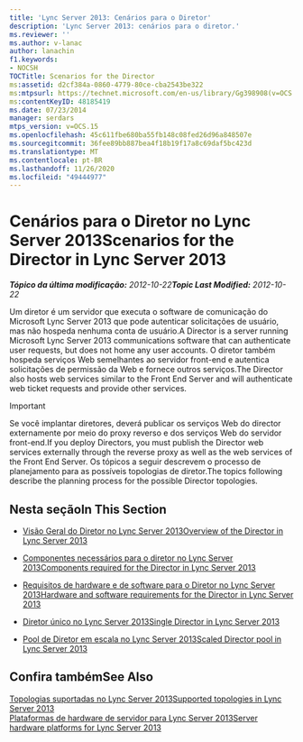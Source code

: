 ```yaml
---
title: 'Lync Server 2013: Cenários para o Diretor'
description: 'Lync Server 2013: cenários para o diretor.'
ms.reviewer: ''
ms.author: v-lanac
author: lanachin
f1.keywords:
- NOCSH
TOCTitle: Scenarios for the Director
ms:assetid: d2cf384a-0860-4779-80ce-cba2543be322
ms:mtpsurl: https://technet.microsoft.com/en-us/library/Gg398908(v=OCS.15)
ms:contentKeyID: 48185419
ms.date: 07/23/2014
manager: serdars
mtps_version: v=OCS.15
ms.openlocfilehash: 45c611fbe680ba55fb148c08fed26d96a848507e
ms.sourcegitcommit: 36fee89bb887bea4f18b19f17a8c69daf5bc423d
ms.translationtype: MT
ms.contentlocale: pt-BR
ms.lasthandoff: 11/26/2020
ms.locfileid: "49444977"
---
```

# <a name="scenarios-for-the-director-in-lync-server-2013"></a><span data-ttu-id="0af05-103">Cenários para o Diretor no Lync Server 2013</span><span class="sxs-lookup"><span data-stu-id="0af05-103">Scenarios for the Director in Lync Server 2013</span></span>

<div data-xmlns="http://www.w3.org/1999/xhtml">

<div class="topic" data-xmlns="http://www.w3.org/1999/xhtml" data-msxsl="urn:schemas-microsoft-com:xslt" data-cs="https://msdn.microsoft.com/">

<div data-asp="https://msdn2.microsoft.com/asp">



</div>

<div id="mainSection">

<div id="mainBody"><span data-ttu-id="0af05-104">

<span> </span></span><span class="sxs-lookup"><span data-stu-id="0af05-104">

<span> </span></span></span>

<span data-ttu-id="0af05-105">_**Tópico da última modificação:** 2012-10-22_</span><span class="sxs-lookup"><span data-stu-id="0af05-105">_**Topic Last Modified:** 2012-10-22_</span></span>

<span data-ttu-id="0af05-106">Um diretor é um servidor que executa o software de comunicação do Microsoft Lync Server 2013 que pode autenticar solicitações de usuário, mas não hospeda nenhuma conta de usuário.</span><span class="sxs-lookup"><span data-stu-id="0af05-106">A Director is a server running Microsoft Lync Server 2013 communications software that can authenticate user requests, but does not home any user accounts.</span></span> <span data-ttu-id="0af05-107">O diretor também hospeda serviços Web semelhantes ao servidor front-end e autentica solicitações de permissão da Web e fornece outros serviços.</span><span class="sxs-lookup"><span data-stu-id="0af05-107">The Director also hosts web services similar to the Front End Server and will authenticate web ticket requests and provide other services.</span></span>

<div>


> [!IMPORTANT]  
> <span data-ttu-id="0af05-108">Se você implantar diretores, deverá publicar os serviços Web do director externamente por meio do proxy reverso e dos serviços Web do servidor front-end.</span><span class="sxs-lookup"><span data-stu-id="0af05-108">If you deploy Directors, you must publish the Director web services externally through the reverse proxy as well as the web services of the Front End Server.</span></span> <span data-ttu-id="0af05-109">Os tópicos a seguir descrevem o processo de planejamento para as possíveis topologias de diretor.</span><span class="sxs-lookup"><span data-stu-id="0af05-109">The topics following describe the planning process for the possible Director topologies.</span></span>



</div>

<div>

## <a name="in-this-section"></a><span data-ttu-id="0af05-110">Nesta seção</span><span class="sxs-lookup"><span data-stu-id="0af05-110">In This Section</span></span>

  - [<span data-ttu-id="0af05-111">Visão Geral do Diretor no Lync Server 2013</span><span class="sxs-lookup"><span data-stu-id="0af05-111">Overview of the Director in Lync Server 2013</span></span>](lync-server-2013-overview-of-the-director.md)

  - [<span data-ttu-id="0af05-112">Componentes necessários para o diretor no Lync Server 2013</span><span class="sxs-lookup"><span data-stu-id="0af05-112">Components required for the Director in Lync Server 2013</span></span>](lync-server-2013-components-required-for-the-director.md)

  - [<span data-ttu-id="0af05-113">Requisitos de hardware e de software para o Diretor no Lync Server 2013</span><span class="sxs-lookup"><span data-stu-id="0af05-113">Hardware and software requirements for the Director in Lync Server 2013</span></span>](lync-server-2013-hardware-and-software-requirements-for-the-director.md)

  - [<span data-ttu-id="0af05-114">Diretor único no Lync Server 2013</span><span class="sxs-lookup"><span data-stu-id="0af05-114">Single Director in Lync Server 2013</span></span>](lync-server-2013-single-director.md)

  - [<span data-ttu-id="0af05-115">Pool de Diretor em escala no Lync Server 2013</span><span class="sxs-lookup"><span data-stu-id="0af05-115">Scaled Director pool in Lync Server 2013</span></span>](lync-server-2013-scaled-director-pool.md)

</div>

<div>

## <a name="see-also"></a><span data-ttu-id="0af05-116">Confira também</span><span class="sxs-lookup"><span data-stu-id="0af05-116">See Also</span></span>


[<span data-ttu-id="0af05-117">Topologias suportadas no Lync Server 2013</span><span class="sxs-lookup"><span data-stu-id="0af05-117">Supported topologies in Lync Server 2013</span></span>](lync-server-2013-supported-topologies.md)  
[<span data-ttu-id="0af05-118">Plataformas de hardware de servidor para Lync Server 2013</span><span class="sxs-lookup"><span data-stu-id="0af05-118">Server hardware platforms for Lync Server 2013</span></span>](lync-server-2013-server-hardware-platforms.md)  
  

<span data-ttu-id="0af05-119"></div>

</div>

<span> </span>

</div>

</div>

</span><span class="sxs-lookup"><span data-stu-id="0af05-119"></div>

</div>

<span> </span>

</div>

</div>

</span></span></div>

